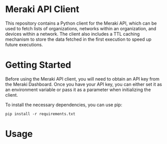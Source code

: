 # Meraki API Client
This repository contains a Python client for the Meraki API, which can be used to fetch lists of organizations, networks within an organization, and devices within a network. The client also includes a TTL caching mechanism to store the data fetched in the first execution to speed up future executions.

# Getting Started
Before using the Meraki API client, you will need to obtain an API key from the Meraki Dashboard. Once you have your API key, you can either set it as an environment variable or pass it as a parameter when initializing the client.

To install the necessary dependencies, you can use pip:
```
pip install -r requirements.txt
```

# Usage
```python get_meraki.py
```
